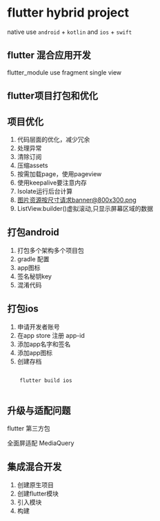 # flutter hybrid project

native use `android` + `kotlin` and `ios` + `swift`

## flutter 混合应用开发 

flutter_module use fragment single view


## flutter项目打包和优化

## 项目优化

1. 代码层面的优化，减少冗余
2. 处理异常
3. 清除订阅
4. 压缩assets
5. 按需加载page，使用pageview
6. 使用keepalive要注意内存
7. Isolate运行后台计算
8. 图片资源按尺寸请求banner@800x300.png
9. ListView.builder()虚拟滚动,只显示屏幕区域的数据

## 打包android

1. 打包多个架构多个项目包
2. gradle 配置
3. app图标
4. 签名秘钥key
5. 混淆代码

## 打包ios

1. 申请开发者账号
2. 在app store 注册 app-id
3. 添加app名字和签名
4. 添加app图标
5. 创建存档

```bash
    
    flutter build ios
    
```

## 升级与适配问题

flutter
第三方包

全面屏适配
MediaQuery


## 集成混合开发

1. 创建原生项目
2. 创建flutter模块
3. 引入模块
4. 构建
